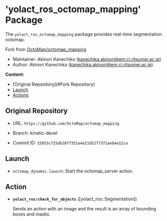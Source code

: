 # 'yolact_ros_octomap_mapping' Package

The `yolact_ros_octomap_mapping` package provides real-time segmentation octomap.

Fork from [OctoMap/octomap_mapping](https://github.com/OctoMap/octomap_mapping)


*   Maintainer: Akinori Kanechika ([kanechika.akinori@em.ci.ritsumei.ac.jp](mailto:kanechika.akinori@em.ci.ritsumei.ac.jp)).
*   Author: Akinori Kanechika ([kanechika.akinori@em.ci.ritsumei.ac.jp](mailto:kanechika.akinori@em.ci.ritsumei.ac.jp)).



**Content:**

*   [Original Repository](#Fork Repository)
*   [Launch](#Launch)
*   [Actions](#Actions)

## Original Repository

* URL: `https://github.com/OctoMap/octomap_mapping`

* Branch: kinetic-devel

* Commit ID: `15953cf25db28ff351a4e21d5277371aeb4e12ca`


## Launch

*   `octomap_dynamic.launch`: Start the octomap_server action.

## Action
* **`yolact_ros/check_for_objects`** ([yolact_ros::Segmentation])

    Sends an action with an image and the result is an array of bounding boxes and masks.